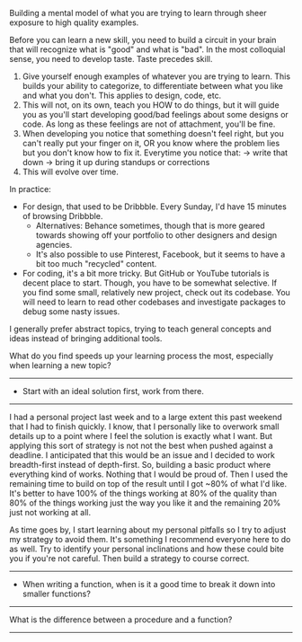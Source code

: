 Building a mental model of what you are trying to learn through sheer exposure to high quality examples.

Before you can learn a new skill, you need to build a circuit in your brain that will recognize what is "good" and what is "bad". In the most colloquial sense, you need to develop taste. Taste precedes skill.

1. Give yourself enough examples of whatever you are trying to learn. This builds your ability to categorize, to differentiate between what you like and what you don't. This applies to design, code, etc.
2. This will not, on its own, teach you HOW to do things, but it will guide you as you'll start developing good/bad feelings about some designs or code. As long as these feelings are not of attachment, you'll be fine.
3. When developing you notice that something doesn't feel right, but you can't really put your finger on it, OR you know where the problem lies but you don't know how to fix it. Everytime you notice that:
  -> write that down
  -> bring it up during standups or corrections
4. This will evolve over time.

In practice:
  - For design, that used to be Dribbble. Every Sunday, I'd have 15 minutes of browsing Dribbble.
    - Alternatives: Behance sometimes, though that is more geared towards showing off your portfolio to other designers and design agencies.
    - It's also possible to use Pinterest, Facebook, but it seems to have a bit too much "recycled" content.
  - For coding, it's a bit more tricky. But GitHub or YouTube tutorials is decent place to start. Though, you have to be somewhat selective. If you find some small, relatively new project, check out its codebase. You will need to learn to read other codebases and investigate packages to debug some nasty issues.

<!-- Where to find good code examples? -->

I generally prefer abstract topics, trying to teach general concepts and ideas instead of bringing additional tools.

What do you find speeds up your learning process the most, especially when learning a new topic?

---

- Start with an ideal solution first, work from there.

---

I had a personal project last week and to a large extent this past weekend that I had to finish quickly. I know, that I personally like to overwork small details up to a point where I feel the solution is exactly what I want. But applying this sort of strategy is not not the best when pushed against a deadline. I anticipated that this would be an issue and I decided to work breadth-first instead of depth-first. So, building a basic product where everything kind of works. Nothing that I would be proud of. Then I used the remaining time to build on top of the result until I got ~80% of what I'd like. It's better to have 100% of the things working at 80% of the quality than 80% of the things working just the way you like it and the remaining 20% just not working at all.

As time goes by, I start learning about my personal pitfalls so I try to adjust my strategy to avoid them. It's something I recommend everyone here to do as well. Try to identify your personal inclinations and how these could bite you if you're not careful. Then build a strategy to course correct.

---

- When writing a function, when is it a good time to break it down into smaller functions?

---

What is the difference between a procedure and a function?

---
